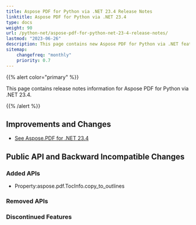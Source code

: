 ```yaml
---
title: Aspose PDF for Python via .NET 23.4 Release Notes
linktitle: Aspose PDF for Python via .NET 23.4
type: docs
weight: 90
url: /python-net/aspose-pdf-for-python-net-23-4-release-notes/
lastmod: "2023-06-26"
description: This page contains new Aspose PDF for Python via .NET features, enhancement, and bug fixes in 2023, version 23.4.
sitemap:
    changefreq: "monthly"
    priority: 0.7
---
```


{{% alert color="primary" %}}

This page contains release notes information for Aspose PDF for Python via .NET 23.4.

{{% /alert %}}

## Improvements and Changes

- [See Aspose.PDF for .NET 23.4](/pdf/net/aspose-pdf-for-net-23-4-release-notes/)

## Public API and Backward Incompatible Changes

### Added APIs
* Property:aspose.pdf.TocInfo.copy_to_outlines

### Removed APIs

### Discontinued Features
